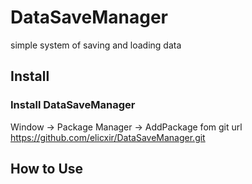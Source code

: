# DataSaveManager
simple system of saving and loading data

## Install

### Install DataSaveManager
Window -> Package Manager -> AddPackage fom git url
https://github.com/elicxir/DataSaveManager.git

## How to Use